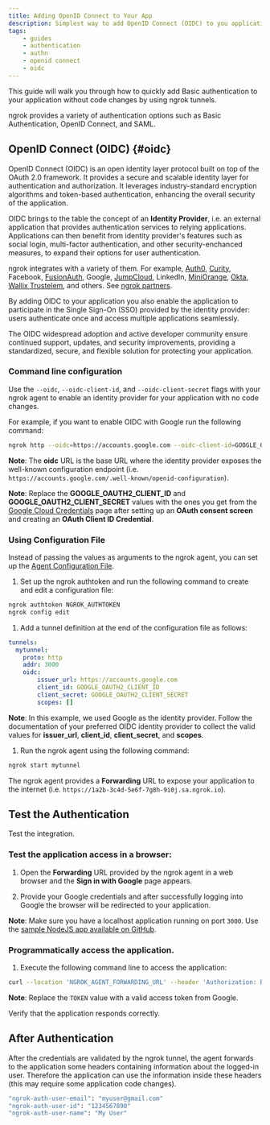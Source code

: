 ```yaml
---
title: Adding OpenID Connect to Your App
description: Simplest way to add OpenID Connect (OIDC) to you application without code changes
tags:
    - guides
    - authentication
    - authn
    - openid connect
    - oidc
---
```


This guide will walk you through how to quickly add Basic authentication to your application without code changes by using ngrok tunnels.

ngrok provides a variety of authentication options such as Basic Authentication, OpenID Connect, and SAML.
 

## OpenID Connect (OIDC) {#oidc}

OpenID Connect (OIDC) is an open identity layer protocol built on top of the OAuth 2.0 framework. It provides a secure and scalable identity layer for authentication and authorization. It leverages industry-standard encryption algorithms and token-based authentication, enhancing the overall security of the application.

OIDC brings to the table the concept of an **Identity Provider**, i.e. an external application that provides authentication services to relying applications. Applications can then benefit from identity provider's features such as social login, multi-factor authentication, and other security-enchanced measures, to expand their options for user authentication.

ngrok integrates with a variety of them. For example, [Auth0](/integrations/auth0/), [Curity](/integrations/curity/), Facebook, [FusionAuth](/integrations/fusionauth/), Google, [JumpCloud](/integrations/jumpcloud/), LinkedIn, [MiniOrange](/integrations/miniorange/), [Okta](/integrations/okta/), [Wallix Trustelem](/integrations/trustelem/), and others. See [ngrok partners](https://ngrok.com/partners).

By adding OIDC to your application you also enable the application to participate in the Single Sign-On (SSO) provided by the identity provider: users authenticate once and access multiple applications seamlessly.

The OIDC widespread adoption and active developer community ensure continued support, updates, and security improvements, providing a standardized, secure, and flexible solution for protecting your application. 

### Command line configuration 

Use the `--oidc`, `--oidc-client-id`, and `--oidc-client-secret` flags with your ngrok agent to enable an identity provider for your application with no code changes.

For example, if you want to enable OIDC with Google run the following command:

```bash
ngrok http --oidc=https://accounts.google.com --oidc-client-id=GOOGLE_OAUTH2_CLIENT_ID --oidc-client-secret=GOOGLE_OAUTH2_CLIENT_SECRET 3000
```

**Note**: The **oidc** URL is the base URL where the identity provider exposes the well-known configuration endpoint (i.e. `https://accounts.google.com/.well-known/openid-configuration`).

**Note**: Replace the **GOOGLE_OAUTH2_CLIENT_ID** and **GOOGLE_OAUTH2_CLIENT_SECRET** values with the ones you get from the [Google Cloud Credentials](https://console.developers.google.com/apis/credentials) page after setting up an **OAuth consent screen** and creating an **OAuth Client ID Credential**.


### Using Configuration File

Instead of passing the values as arguments to the ngrok agent, you can set up the [Agent Configuration File](/ngrok-agent/config/#tunnel-definitions).

  1. Set up the ngrok authtoken and run the following command to create and edit a configuration file:
  ```bash
  ngrok authtoken NGROK_AUTHTOKEN
  ngrok config edit
  ```

  1. Add a tunnel definition at the end of the configuration file as follows:
  ```yaml
  tunnels:
    mytunnel: 
      proto: http
      addr: 3000
      oidc:
          issuer_url: https://accounts.google.com
          client_id: GOOGLE_OAUTH2_CLIENT_ID
          client_secret: GOOGLE_OAUTH2_CLIENT_SECRET
          scopes: []
  ```

  **Note**: In this example, we used Google as the identity provider. Follow the documentation of your preferred OIDC identity provider to collect the valid values for **issuer_url**, **client_id**, **client_secret**, and **scopes**.
  
  1. Run the ngrok agent using the following command:
  ```bash
  ngrok start mytunnel
  ```

  The ngrok agent provides a **Forwarding** URL to expose your application to the internet (i.e. `https://1a2b-3c4d-5e6f-7g8h-9i0j.sa.ngrok.io`).


## Test the Authentication

Test the integration.

### Test the application access in a browser:

  1. Open the **Forwarding** URL provided by the ngrok agent in a web browser and the **Sign in with Google** page appears.

  1. Provide your Google credentials and after successfully logging into Google the browser will be redirected to your application.

  **Note**: Make sure you have a localhost application running on port `3000`. Use the [sample NodeJS app available on GitHub](https://github.com/ngrok/ngrok-webhook-nodejs-sample). 


### Programmatically access the application.

  1. Execute the following command line to access the application:
  ```bash
  curl --location 'NGROK_AGENT_FORWARDING_URL' --header 'Authorization: Bearer TOKEN'
  ```

  **Note**: Replace the `TOKEN` value with a valid access token from Google.

  Verify that the application responds correctly.


## After Authentication

After the credentials are validated by the ngrok tunnel, the agent forwards to the application some headers containing information about the logged-in user. Therefore the application can use the information inside these headers (this may require some application code changes).

```bash
"ngrok-auth-user-email": "myuser@gmail.com"
"ngrok-auth-user-id": "1234567890"
"ngrok-auth-user-name": "My User"
```
